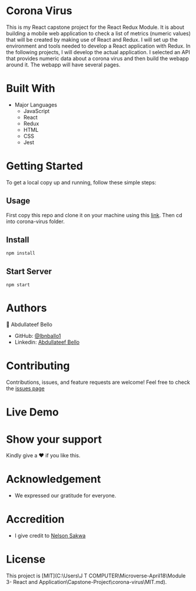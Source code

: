 # Corona Virus

This is my React capstone project for the React Redux Module. It is about building a mobile web application to check a list of metrics (numeric values) that will be created by making use of React and Redux. I will set up the environment and tools needed to develop a React application with Redux. In the following projects, I will develop the actual application. I selected an API that provides numeric data about a corona virus and then build the webapp around it. The webapp will have several pages.

# Built With

- Major Languages
  - JavaScript
  - React
  - Redux
  - HTML
  - CSS
  - Jest

# Getting Started

To get a local copy up and running, follow these simple steps:

## Usage

First copy this repo and clone it on your machine using this [link](https://github.com/Ibnballo1/corona-virus).
Then cd into corona-virus folder.

## Install

`npm install`

## Start Server

`npm start`

# Authors

:adult: Abdullateef Bello

- GitHub: [@Ibnballo1](https://github.com/Ibnballo1/)
- Linkedin: [Abdullateef Bello](https://www.linkedin.com/in/abdullateef-bello-1b8006228/)

# Contributing

Contributions, issues, and feature requests are welcome!
Feel free to check the [issues page](https://github.com/Ibnballo1/corona-virus/issues)

# Live Demo

# Show your support

Kindly give a :hearts: if you like this.

# Acknowledgement

- We expressed our gratitude for everyone.

# Accredition

- I give credit to [Nelson Sakwa](https://www.behance.net/sakwadesignstudio)

# License

This project is [MIT](C:\Users\J T COMPUTER\Microverse-April18\Module 3- React and Application\Capstone-Project\corona-virus\MIT.md).
